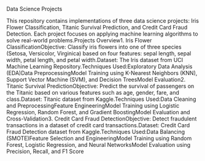 Data Science Projects


This repository contains implementations of three data science projects: Iris Flower Classification, Titanic Survival Prediction, and Credit Card Fraud Detection. Each project focuses on applying machine learning algorithms to solve real-world problems.Projects Overview1. Iris Flower ClassificationObjective: Classify iris flowers into one of three species (Setosa, Versicolor, Virginica) based on four features: sepal length, sepal width, petal length, and petal width.Dataset: The Iris dataset from UCI Machine Learning Repository.Techniques Used:Exploratory Data Analysis (EDA)Data PreprocessingModel Training using K-Nearest Neighbors (KNN), Support Vector Machine (SVM), and Decision TreesModel Evaluation2. Titanic Survival PredictionObjective: Predict the survival of passengers on the Titanic based on various features such as age, gender, fare, and class.Dataset: Titanic dataset from Kaggle.Techniques Used:Data Cleaning and PreprocessingFeature EngineeringModel Training using Logistic Regression, Random Forest, and Gradient BoostingModel Evaluation and Cross-Validation3. Credit Card Fraud DetectionObjective: Detect fraudulent transactions in a dataset of credit card transactions.Dataset: Credit Card Fraud Detection dataset from Kaggle.Techniques Used:Data Balancing (SMOTE)Feature Selection and EngineeringModel Training using Random Forest, Logistic Regression, and Neural NetworksModel Evaluation using Precision, Recall, and F1 Score

